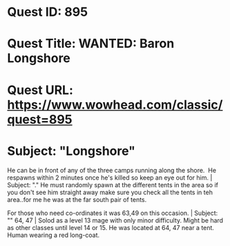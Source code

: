 # Quest ID: 895
# Quest Title: WANTED: Baron Longshore
# Quest URL: https://www.wowhead.com/classic/quest=895
# Subject: "Longshore"
He can be in front of any of the three camps running along the shore.  He respawns within 2 minutes once he's killed so keep an eye out for him. | Subject: "."
He must randomly spawn at the different tents in the area so if you don't see him straight away make sure you check all the tents in teh area..for me he was at the far south pair of tents.

For those who need co-ordinates it was 63,49 on this occasion. | Subject: "<Blank>"
64, 47 | Solod as a level 13 mage with only minor difficulty. Might be hard as other classes until level 14 or 15. He was located at 64, 47 near a tent. Human wearing a red long-coat.